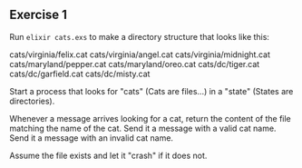 ## Exercise 1

Run `elixir cats.exs` to make a directory structure that looks like this:

cats/virginia/felix.cat
cats/virginia/angel.cat
cats/virginia/midnight.cat
cats/maryland/pepper.cat
cats/maryland/oreo.cat
cats/dc/tiger.cat
cats/dc/garfield.cat
cats/dc/misty.cat


Start a process that looks for "cats" (Cats are files...) in a
"state" (States are directories).

Whenever a message arrives looking for a cat, return the content of the file
matching the name of the cat.  Send it a message with a valid cat name. Send
it a message with an invalid cat name.

Assume the file exists and let it "crash" if it does not.
